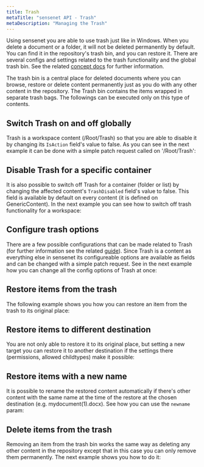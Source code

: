 ```yaml
---
title: Trash
metaTitle: "sensenet API - Trash"
metaDescription: "Managing the Trash"
---
```


Using sensenet you are able to use trash just like in Windows. When you delete a document or a folder, it will not be deleted permanently by default. You can find it in the repository's trash bin, and you can restore it. There are several configs and settings related to the trash functionality and the global trash bin. See the related [concept docs](/concepts/collaboration/05-trash) for further information.

The trash bin is a central place for deleted documents where you can browse, restore or delete content permanently just as you do with any other content in the repository. The Trash bin contains the items wrapped in separate trash bags. The followings can be executed only on this type of contents.

## Switch Trash on and off globally

Trash is a workspace content (/Root/Trash) so that you are able to disable it by changing its `IsAction` field's value to false. As you can see in the next example it can be done with a simple patch request called on '/Root/Trash':

<tab category="content-management" article="trash" example="disableTrashGlobally" />

## Disable Trash for a specific container

It is also possible to switch off Trash for a container (folder or list) by changing the affected content's `TrashDisabled` field's value to false. This field is available by default on every content (it is defined on GenericContent). In the next example you can see how to switch off trash functionality for a workspace:

<tab category="content-management" article="trash" example="disableTrashOnAContent" />

## Configure trash options

There are a few possible configurations that can be made related to Trash (for further information see the related [guide](/guides/content-management/trash)). Since Trash is a content as everything else in sensenet its configureable options are available as fields and can be changed with a simple patch request. See in the next example how you can change all the config options of Trash at once:

<tab category="content-management" article="trash" example="trashOptions" />

## Restore items from the trash

The following example shows you how you can restore an item from the trash to its original place:

<tab category="content-management" article="trash" example="restoreFromTrash" />

## Restore items to different destination

 You are not only able to restore it to its original place, but setting a new target you can restore it to another destination if the settings there (permissions, allowed childtypes) make it possible:

<tab category="content-management" article="trash" example="restoreToAnotherDestination" />

## Restore items with a new name

It is possible to rename the restored content automatically if there's other content with the same name at the time of the restore at the chosen destination (e.g. mydocument(1).docx). See how you can use the `newname` param:

<tab category="content-management" article="trash" example="restoreWithNewName" />

## Delete items from the trash

Removing an item from the trash bin works the same way as deleting any other content in the repository except that in this case you can only remove them permanently. The next example shows you how to do it:

<tab category="content-management" article="trash" example="deleteFromTrash" />
